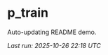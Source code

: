 # p_train

Auto-updating README demo.

<!--START_SECTION:status-->
_Last run: 2025-10-26 22:18 UTC_
<!--END_SECTION:status-->





















































































































































































































































































































































































































































































































































































































































































































































































































































































































































































































































































































































































































































































































































































































































































































































































